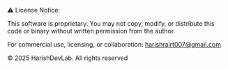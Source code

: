 ⚠️ License Notice:

This software is proprietary. You may not copy, modify, or distribute this code or binary without written permission from the author.

For commercial use, licensing, or collaboration: harishrajrt007@gmail.com

© 2025 HarishDevLab. All rights reserved
